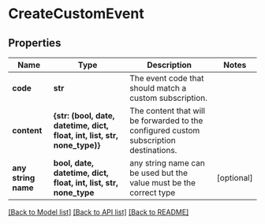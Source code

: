 # CreateCustomEvent


## Properties
Name | Type | Description | Notes
------------ | ------------- | ------------- | -------------
**code** | **str** | The event code that should match a custom subscription. | 
**content** | **{str: (bool, date, datetime, dict, float, int, list, str, none_type)}** | The content that will be forwarded to the configured custom subscription destinations. | 
**any string name** | **bool, date, datetime, dict, float, int, list, str, none_type** | any string name can be used but the value must be the correct type | [optional]

[[Back to Model list]](../README.md#documentation-for-models) [[Back to API list]](../README.md#documentation-for-api-endpoints) [[Back to README]](../README.md)


